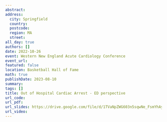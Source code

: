 ```yaml
---
abstract: 
address:
  city: Springfield
  country:
  postcode: 
  region: MA
  street: 
all_day: true
authors: []
date: 2022-10-26
event: Western New England Acute Cardiology Conference
event_url: 
featured: false
location: Basketball Hall of Fame
math: true
publishDate: 2023-08-10
summary: 
tags: []
title: Out of Hospital Cardiac Arrest - ED perspective
url_code: 
url_pdf: 
url_slides: https://drive.google.com/file/d/1TVaNpZWG603n5sqwNe_FsmYhAyba9Auy/view?usp=sharing
url_video: 
---
```

